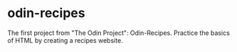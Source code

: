 # odin-recipes
The first project from "The Odin Project": Odin-Recipes.
Practice the basics of HTML by creating a recipes website.
